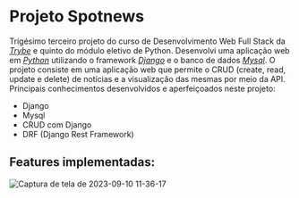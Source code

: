 # Projeto Spotnews #

Trigésimo terceiro projeto do curso de Desenvolvimento Web Full Stack da [_Trybe_](https://www.betrybe.com/) e quinto do módulo eletivo de Python. Desenvolvi uma aplicação web em [_Python_](https://www.python.org/) utilizando o framework [_Django_](https://www.djangoproject.com/) e o banco de dados [_Mysql_](https://www.mysql.com/). O projeto consiste em uma aplicação web que permite o CRUD (create, read, update e delete) de notícias e a visualização das mesmas por meio da API. Principais conhecimentos desenvolvidos e aperfeiçoados neste projeto:
 
 - Django
 - Mysql
 - CRUD com Django
 - DRF (Django Rest Framework)

 ## Features implementadas: ##

![Captura de tela de 2023-09-10 11-36-17](https://github.com/gabrielaguiardantas/project-spotnews/assets/110852595/3d44097f-69af-49fe-8a65-8a6dd8f2cb86)
